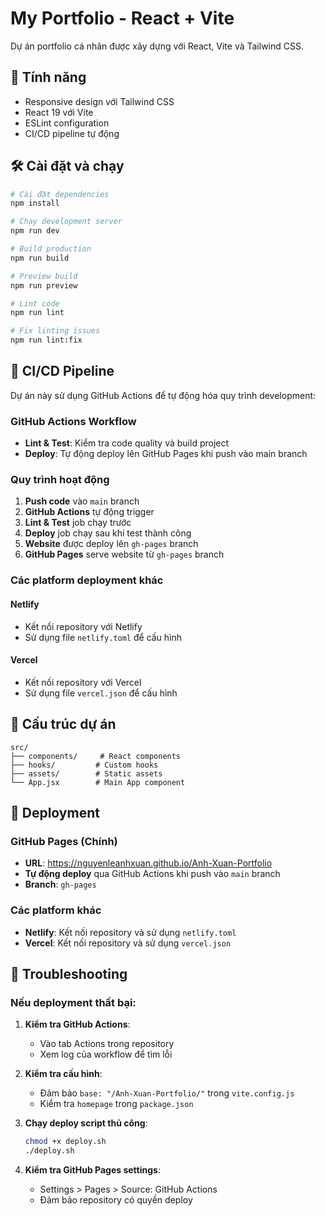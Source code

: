 # My Portfolio - React + Vite

Dự án portfolio cá nhân được xây dựng với React, Vite và Tailwind CSS.

## 🚀 Tính năng

- Responsive design với Tailwind CSS
- React 19 với Vite
- ESLint configuration
- CI/CD pipeline tự động

## 🛠️ Cài đặt và chạy

```bash
# Cài đặt dependencies
npm install

# Chạy development server
npm run dev

# Build production
npm run build

# Preview build
npm run preview

# Lint code
npm run lint

# Fix linting issues
npm run lint:fix
```

## 🔄 CI/CD Pipeline

Dự án này sử dụng GitHub Actions để tự động hóa quy trình development:

### GitHub Actions Workflow

- **Lint & Test**: Kiểm tra code quality và build project
- **Deploy**: Tự động deploy lên GitHub Pages khi push vào main branch

### Quy trình hoạt động

1. **Push code** vào `main` branch
2. **GitHub Actions** tự động trigger
3. **Lint & Test** job chạy trước
4. **Deploy** job chạy sau khi test thành công
5. **Website** được deploy lên `gh-pages` branch
6. **GitHub Pages** serve website từ `gh-pages` branch

### Các platform deployment khác

#### Netlify

- Kết nối repository với Netlify
- Sử dụng file `netlify.toml` để cấu hình

#### Vercel

- Kết nối repository với Vercel
- Sử dụng file `vercel.json` để cấu hình

## 📁 Cấu trúc dự án

```
src/
├── components/     # React components
├── hooks/         # Custom hooks
├── assets/        # Static assets
└── App.jsx        # Main App component
```

## 🚀 Deployment

### GitHub Pages (Chính)

- **URL**: https://nguyenleanhxuan.github.io/Anh-Xuan-Portfolio
- **Tự động deploy** qua GitHub Actions khi push vào `main` branch
- **Branch**: `gh-pages`

### Các platform khác

- **Netlify**: Kết nối repository và sử dụng `netlify.toml`
- **Vercel**: Kết nối repository và sử dụng `vercel.json`

## 🔧 Troubleshooting

### Nếu deployment thất bại:

1. **Kiểm tra GitHub Actions**:

   - Vào tab Actions trong repository
   - Xem log của workflow để tìm lỗi

2. **Kiểm tra cấu hình**:

   - Đảm bảo `base: "/Anh-Xuan-Portfolio/"` trong `vite.config.js`
   - Kiểm tra `homepage` trong `package.json`

3. **Chạy deploy script thủ công**:

   ```bash
   chmod +x deploy.sh
   ./deploy.sh
   ```

4. **Kiểm tra GitHub Pages settings**:
   - Settings > Pages > Source: GitHub Actions
   - Đảm bảo repository có quyền deploy
